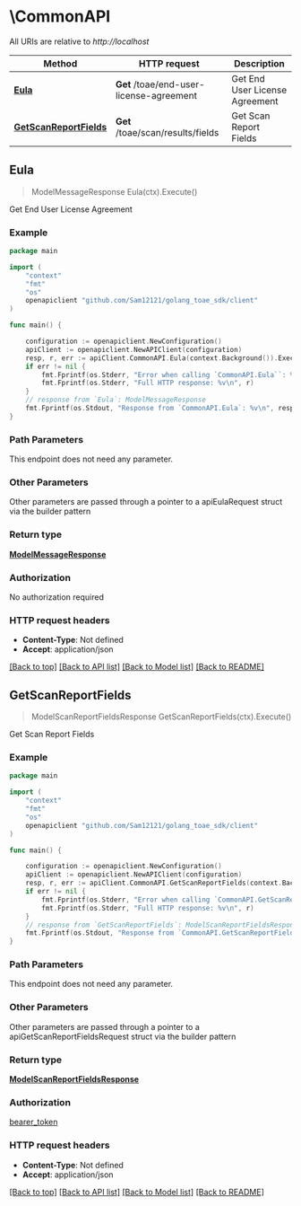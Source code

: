 # \CommonAPI

All URIs are relative to *http://localhost*

Method | HTTP request | Description
------------- | ------------- | -------------
[**Eula**](CommonAPI.md#Eula) | **Get** /toae/end-user-license-agreement | Get End User License Agreement
[**GetScanReportFields**](CommonAPI.md#GetScanReportFields) | **Get** /toae/scan/results/fields | Get Scan Report Fields



## Eula

> ModelMessageResponse Eula(ctx).Execute()

Get End User License Agreement



### Example

```go
package main

import (
    "context"
    "fmt"
    "os"
    openapiclient "github.com/Sam12121/golang_toae_sdk/client"
)

func main() {

    configuration := openapiclient.NewConfiguration()
    apiClient := openapiclient.NewAPIClient(configuration)
    resp, r, err := apiClient.CommonAPI.Eula(context.Background()).Execute()
    if err != nil {
        fmt.Fprintf(os.Stderr, "Error when calling `CommonAPI.Eula``: %v\n", err)
        fmt.Fprintf(os.Stderr, "Full HTTP response: %v\n", r)
    }
    // response from `Eula`: ModelMessageResponse
    fmt.Fprintf(os.Stdout, "Response from `CommonAPI.Eula`: %v\n", resp)
}
```

### Path Parameters

This endpoint does not need any parameter.

### Other Parameters

Other parameters are passed through a pointer to a apiEulaRequest struct via the builder pattern


### Return type

[**ModelMessageResponse**](ModelMessageResponse.md)

### Authorization

No authorization required

### HTTP request headers

- **Content-Type**: Not defined
- **Accept**: application/json

[[Back to top]](#) [[Back to API list]](../README.md#documentation-for-api-endpoints)
[[Back to Model list]](../README.md#documentation-for-models)
[[Back to README]](../README.md)


## GetScanReportFields

> ModelScanReportFieldsResponse GetScanReportFields(ctx).Execute()

Get Scan Report Fields



### Example

```go
package main

import (
    "context"
    "fmt"
    "os"
    openapiclient "github.com/Sam12121/golang_toae_sdk/client"
)

func main() {

    configuration := openapiclient.NewConfiguration()
    apiClient := openapiclient.NewAPIClient(configuration)
    resp, r, err := apiClient.CommonAPI.GetScanReportFields(context.Background()).Execute()
    if err != nil {
        fmt.Fprintf(os.Stderr, "Error when calling `CommonAPI.GetScanReportFields``: %v\n", err)
        fmt.Fprintf(os.Stderr, "Full HTTP response: %v\n", r)
    }
    // response from `GetScanReportFields`: ModelScanReportFieldsResponse
    fmt.Fprintf(os.Stdout, "Response from `CommonAPI.GetScanReportFields`: %v\n", resp)
}
```

### Path Parameters

This endpoint does not need any parameter.

### Other Parameters

Other parameters are passed through a pointer to a apiGetScanReportFieldsRequest struct via the builder pattern


### Return type

[**ModelScanReportFieldsResponse**](ModelScanReportFieldsResponse.md)

### Authorization

[bearer_token](../README.md#bearer_token)

### HTTP request headers

- **Content-Type**: Not defined
- **Accept**: application/json

[[Back to top]](#) [[Back to API list]](../README.md#documentation-for-api-endpoints)
[[Back to Model list]](../README.md#documentation-for-models)
[[Back to README]](../README.md)

